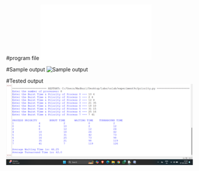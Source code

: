 #program file
![program file](priority_543.py)

#Sample output
![Sample output](sampleoutput.png)

#Tested output
![Tested output](executedoutput.png)
